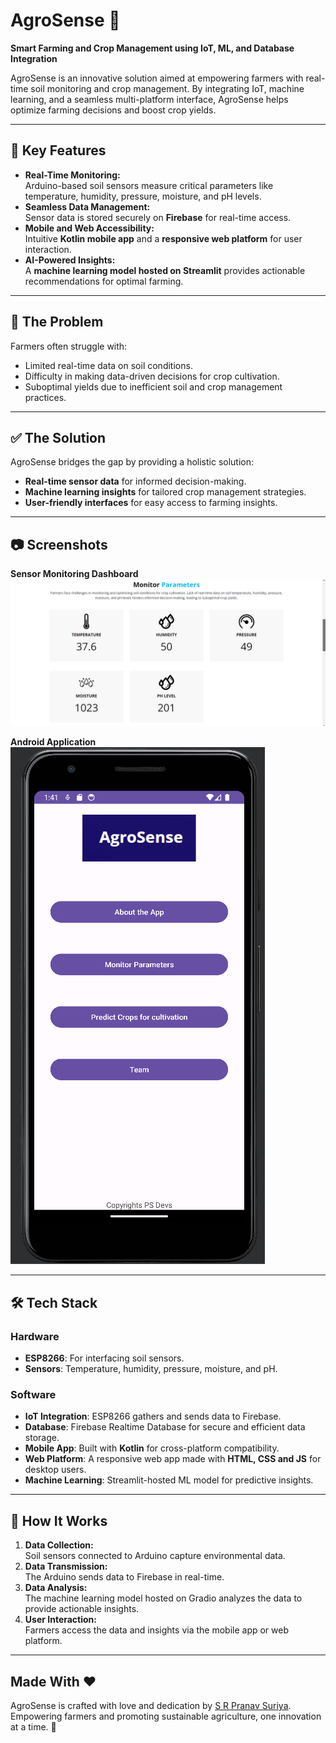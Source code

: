 # AgroSense 🌾  
**Smart Farming and Crop Management using IoT, ML, and Database Integration**  

AgroSense is an innovative solution aimed at empowering farmers with real-time soil monitoring and crop management. By integrating IoT, machine learning, and a seamless multi-platform interface, AgroSense helps optimize farming decisions and boost crop yields.

---

## 🌟 Key Features  
- **Real-Time Monitoring:**  
  Arduino-based soil sensors measure critical parameters like temperature, humidity, pressure, moisture, and pH levels.  
- **Seamless Data Management:**  
  Sensor data is stored securely on **Firebase** for real-time access.  
- **Mobile and Web Accessibility:**  
  Intuitive **Kotlin mobile app** and a **responsive web platform** for user interaction.  
- **AI-Powered Insights:**  
  A **machine learning model hosted on Streamlit** provides actionable recommendations for optimal farming.  

---

## 🚜 The Problem  
Farmers often struggle with:  
- Limited real-time data on soil conditions.  
- Difficulty in making data-driven decisions for crop cultivation.  
- Suboptimal yields due to inefficient soil and crop management practices.  

---

## ✅ The Solution  
AgroSense bridges the gap by providing a holistic solution:  
- **Real-time sensor data** for informed decision-making.  
- **Machine learning insights** for tailored crop management strategies.  
- **User-friendly interfaces** for easy access to farming insights.  

---

## 📷 Screenshots  
**Sensor Monitoring Dashboard**  
![Dashboard Screenshot](./images/img1.png)  

**Android Application**  
![Android App Screenshot](./images/android.png)  

---

## 🛠️ Tech Stack  
### Hardware  
- **ESP8266**: For interfacing soil sensors.  
- **Sensors**: Temperature, humidity, pressure, moisture, and pH.  

### Software  
- **IoT Integration**: ESP8266 gathers and sends data to Firebase.  
- **Database**: Firebase Realtime Database for secure and efficient data storage.  
- **Mobile App**: Built with **Kotlin** for cross-platform compatibility.  
- **Web Platform**: A responsive web app made with **HTML, CSS and JS** for desktop users.  
- **Machine Learning**: Streamlit-hosted ML model for predictive insights.  

---

## 🚀 How It Works  
1. **Data Collection:**  
   Soil sensors connected to Arduino capture environmental data.  
2. **Data Transmission:**  
   The Arduino sends data to Firebase in real-time.  
3. **Data Analysis:**  
   The machine learning model hosted on Gradio analyzes the data to provide actionable insights.  
4. **User Interaction:**  
   Farmers access the data and insights via the mobile app or web platform.  

---
## Made With ❤️  
AgroSense is crafted with love and dedication by [S R Pranav Suriya](https://github.com/pranavsuriya-sr).  
Empowering farmers and promoting sustainable agriculture, one innovation at a time. 🌱  
